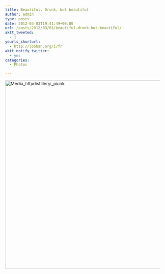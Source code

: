 ```yaml
---
title: Beautiful. Drunk, but beautiful
author: admin
type: posts
date: 2012-03-03T19:41:49+00:00
url: /posts/2012/03/03/beautiful-drunk-but-beautiful/
aktt_tweeted:
  - 1
yourls_shorturl:
  - http://lobban.org/i/fr
aktt_notify_twitter:
  - yes
categories:
  - Photos

---
```

<div class='posterous_autopost'>
  <a href="http://instagr.am/p/HuOs_6KlgL/"></p> 
  
  <div class='p_embed p_image_embed'>
    <a href="http://getfile5.posterous.com/getfile/files.posterous.com/nonimage/qowqgHenoHBmCwFkzuyqIlrnuwfukCtxivAkhzrsfkreDspdcawbAxtAttjz/media_httpdistilleryi_pIunk.jpg.scaled1000.jpg"><img alt="Media_httpdistilleryi_piunk" height="612" src="https://getfile5.posterous.com/getfile/files.posterous.com/nonimage/qowqgHenoHBmCwFkzuyqIlrnuwfukCtxivAkhzrsfkreDspdcawbAxtAttjz/media_httpdistilleryi_pIunk.jpg.scaled1000.jpg" width="612" /></a>
  </div>
  
  <p>
    </a></div>